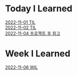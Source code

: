 # Today I Learned

[2022-11-01 TIL](https://github.com/collegeedang/GitHub/blob/master/Today-I-Learned/2022-11-01-TIL.md "2022-11-01 TIL")<br>
[2022-11-02 TIL](https://github.com/collegeedang/GitHub/blob/master/Today-I-Learned/2022-11-02-TIL%20.md "2022-11-02 TIL")<br>
[2022-11-04 프로젝트 후 회고](https://github.com/collegeedang/GitHub/blob/master/Today-I-Learned/2022-11-04-%ED%94%84%EB%A1%9C%EC%A0%9D%ED%8A%B8%20%ED%9A%8C%EA%B3%A0.md "2022-11-04 프로젝트 후 회고")<br>

# Week I Learned
[2022-11-06 WIL](https://github.com/collegeedang/GitHub/blob/master/Week%20I%20Learned/2022-11-06-WIL.md "2022-11-06 TIL")<br>
